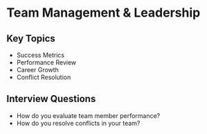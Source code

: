 # Team Management & Leadership

## Key Topics
- Success Metrics
- Performance Review
- Career Growth
- Conflict Resolution

## Interview Questions
- How do you evaluate team member performance?
- How do you resolve conflicts in your team?
